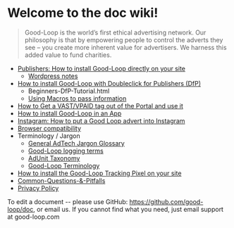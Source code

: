 
# Welcome to the doc wiki!

> Good-Loop is the world’s first ethical advertising network. Our philosophy is that by empowering people to control the adverts they see – you create more inherent value for advertisers. We harness this added value to fund charities. 

* [Publishers: How to install Good-Loop directly on your site](/Publishers-How-to-install-Good-Loop-on-your-site.html)
	* [Wordpress notes](/Wordpress-Ad-Plugins-Notes.html)
* [How to install Good-Loop with Doubleclick for Publishers (DfP)](/Use-with-DoubleClick-for-Publishers-(DfP).html)
	* Beginners-DfP-Tutorial.html
	* [Using Macros to pass information](/Using-macros-to-pass-info-to-the-ad-unit.html)
* [How to Get a VAST/VPAID tag out of the Portal and use it](/Good-Loop-and-VAST-VPAID.html)
* [How to install Good-Loop in an App](/app-install.html)
* [Instagram: How to put a Good Loop advert into Instagram](/instagram-install.html)
* [Browser compatibility](/supported-browsers.html)
* Terminology / Jargon
	* [General AdTech Jargon Glossary](/AdTech-Jargon-Glossary.html)
	* [Good-Loop logging terms](/Canonical-Terminology-for-Logging-Good-Loop-Events.html)
	* [AdUnit Taxonomy](/dev/adunit-taxonomy.html)
	* [Good-Loop Terminology](/Good-Loop-terminology.html)
* [How to install the Good-Loop Tracking Pixel on your site](/How-to-install-the-Good.Loop-Tracking-Pixel-on-your-site.html)
* [Common-Questions-&-Pitfalls](/Common-Questions-&-Pitfalls.html)
* [Privacy Policy](/policy/privacy-policy.html)

To edit a document -- please use GitHub: <https://github.com/good-loop/doc>, or email us.
If you cannot find what you need, just email <span class='email' data-name='support' data-domain='good-loop.com'>support at good-loop.com</span>
